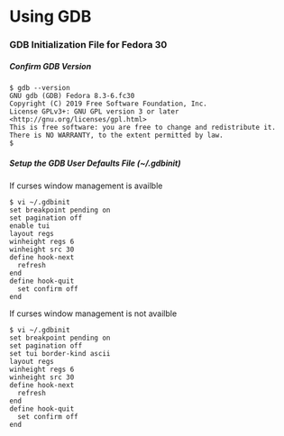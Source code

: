 # Using GDB

### GDB Initialization File for Fedora 30
##### Confirm GDB Version
```
$ gdb --version
GNU gdb (GDB) Fedora 8.3-6.fc30
Copyright (C) 2019 Free Software Foundation, Inc.
License GPLv3+: GNU GPL version 3 or later <http://gnu.org/licenses/gpl.html>
This is free software: you are free to change and redistribute it.
There is NO WARRANTY, to the extent permitted by law.
$
```
##### Setup the GDB User Defaults File (~/.gdbinit)
If curses window management is availble
```
$ vi ~/.gdbinit
set breakpoint pending on
set pagination off
enable tui
layout regs
winheight regs 6
winheight src 30
define hook-next
  refresh
end
define hook-quit
  set confirm off
end
```
If curses window management is not availble
```
$ vi ~/.gdbinit
set breakpoint pending on
set pagination off
set tui border-kind ascii
layout regs
winheight regs 6
winheight src 30
define hook-next
  refresh
end
define hook-quit
  set confirm off
end
```

